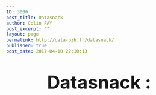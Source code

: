 ```yaml
---
ID: 3006
post_title: Datasnack
author: Colin FAY
post_excerpt: ""
layout: page
permalink: http://data-bzh.fr/datasnack/
published: true
post_date: 2017-04-10 22:10:13
---
```



<h2 style="text-align: center;"><span style="font-size: 48px;">Datasnack : </span></h2>